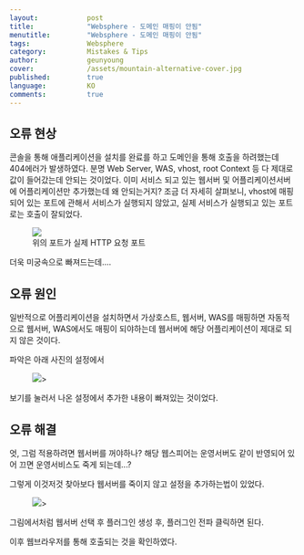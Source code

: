 ```yaml
---
layout:            post
title:             "Websphere - 도메인 매핑이 안됨"
menutitle:         "Websphere - 도메인 매핑이 안됨"
tags:              Websphere
category:          Mistakes & Tips
author:            geunyoung
cover:             /assets/mountain-alternative-cover.jpg
published:         true
language:          KO
comments:          true
---
```


## 오류 현상

콘솔을 통해 애플리케이션을 설치를 완료를 하고 도메인을 통해 호출을 하려했는데 404에러가 발생하였다.
분명 Web Server, WAS, vhost, root Context 등 다 제대로 값이 들어갔는데 안되는 것이었다.
이미 서비스 되고 있는 웹서버 및 어플리케이션서버에 어플리케이션만 추가했는데 왜 안되는거지?
조금 더 자세히 살펴보니, vhost에 매핑되어 있는 포트에 관해서 서비스가 실행되지 않았고, 실제 서비스가 실행되고 있는 포트로는 호출이 잘되었다.

<aside>
<figure>
<img src="{{ "/media/img/Mistakes/host1.PNG" | absolute_url }}" />
<figcaption>위의 포트가 실제 HTTP 요청 포트</figcaption>
</figure>
</aside>

더욱 미궁속으로 빠져드는데....


## 오류 원인

일반적으로 어플리케이션을 설치하면서 가상호스트, 웹서버, WAS를 매핑하면 자동적으로 웹서버, WAS에서도 매핑이 되야하는데 웹서버에 해당 어플리케이션이 제대로 되지 않은 것이다. 

파악은 아래 사진의 설정에서 

<aside>
<figure>
<img src="{{ "/media/img/Mistakes/websphere10.png" | absolute_url }}" />>
</figure>
</aside>

보기를 눌러서 나온 설정에서 추가한 내용이 빠져있는 것이었다.

## 오류 해결

엇, 그럼 적용하려면 웹서버를 꺼야하나? 해당 웹스피어는 운영서버도 같이 반영되어 있어 끄면 운영서비스도 죽게 되는데...?

그렇게 이것저것 찾아보다 웹서버를 죽이지 않고 설정을 추가하는법이 있었다.

<aside>
<figure>
<img src="{{ "/media/img/Mistakes/websphere11.PNG" | absolute_url }}" />>
</figure>
</aside>

그림에서처럼 웹서버 선택 후 플러그인 생성 후, 플러그인 전파 클릭하면 된다.

이후 웹브라우저를 통해 호출되는 것을 확인하였다.

